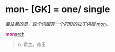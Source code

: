 # mon- [GK] = one/ single

*要注意的是，这个词缀有一个同形的拉丁词根 [_mon_](_mon_.md)。*

<b style="color: #C71585;">mon</b>[arch](_arch_.md)
> n. 君主，帝王